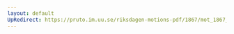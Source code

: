 ```yaml
---
layout: default
UpRedirect: https://pruto.im.uu.se/riksdagen-motions-pdf/1867/mot_1867__ak__176/mot_1867__ak__176-002.pdf
---
```

